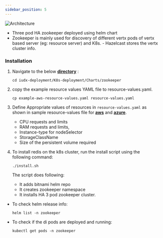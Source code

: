 ```yaml
---
sidebar_position: 5
---
```


<div class="img_background">
<div style={{textAlign: 'center'}}>

![Architecture](https://s3-ap-south-1-docs-resources.s3.ap-south-1.amazonaws.com/IUDX-resources/zookeeper.png)
</div>
</div>


- Three pod HA zookeeper deployed using helm chart 
- Zookeeper is mainly used for discovery of different vertx pods of vertx based server (eg: resource server) and K8s. - Hazelcast stores the vertx cluster info.


### Installation

1. Navigate to the below **[directory](https://github.com/datakaveri/iudx-deployment/tree/5.0.0/K8s-deployment/Charts/zookeeper)** :

    ```
    cd iudx-deployment/K8s-deployment/Charts/zookeeper
    ```
2. copy the example resource values YAML file to resource-values.yaml.
    
    ```
    cp example-aws-resource-values.yaml resource-values.yaml
    ```

3. Define Appropriate values of resources in `resource-values.yaml` as shown in sample resource-values file for **[aws](https://github.com/datakaveri/iudx-deployment/blob/5.0.0/K8s-deployment/Charts/zookeeper/example-aws-resource-values.yaml)** and **[azure](https://github.com/datakaveri/iudx-deployment/blob/5.0.0/K8s-deployment/Charts/zookeeper/example-azure-resource-values.yaml)**.
    
    - CPU requests and limits
    - RAM requests and limits, 
    - Instance-type for nodeSelector
    - StorageClassName
    - Size of the persistent volume required 

4. To install redis on the k8s cluster, run the install script using the following command: 

    ```
    ./install.sh
    ```
    The script does following:
    - It adds bitnami helm repo
    - It creates zookeeper namespace
    - It installs HA 3 pod zookeeper cluster.

- To check helm release info: 
    ```
    helm list -n zookeeper
    ```
- To check if the di pods are deployed and running: 
    ```
    kubectl get pods -n zookeeper
    ```
